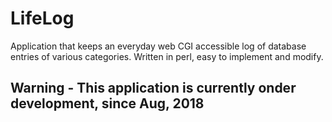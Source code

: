 # LifeLog

Application that keeps an everyday web CGI accessible log of database entries of various categories.
Written in perl, easy to implement and modify.

## Warning - This application is currently onder development, since Aug, 2018
